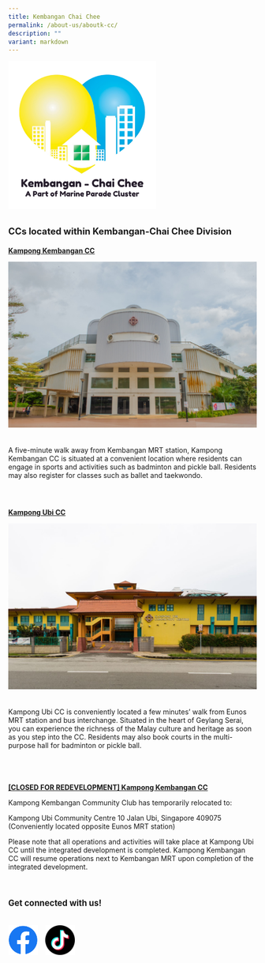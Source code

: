 ```yaml
---
title: Kembangan Chai Chee
permalink: /about-us/aboutk-cc/
description: ""
variant: markdown
---
```

<div style="padding:0 0 20px 0">
	<img src="/images/Logos/K-CC-Logo.png" style="width:300px; height:auto">
</div>

<div>
	<p style="font-size:130%; margin-top: 0px; line-height:1.35; padding:10px 0 0 0"><b>CCs located within Kembangan-Chai Chee Division</b></p>
</div>

<p><b><u>Kampong Kembangan CC</u></b></p>

<div style="padding: 0 0 20px 0"><img src="/images/About Us/Kembangan Chai Chee/Kampong Kembangan CC.jpg"></div>


<div style="padding:0 0 30px 0"><p>A five-minute walk away from Kembangan MRT station, Kampong Kembangan CC is situated at a convenient location where residents can engage in sports and activities such as badminton and pickle ball. Residents may also register for classes such as ballet and taekwondo.</p>
</div>

<p><b><u>Kampong Ubi CC</u></b></p>
<div style="padding: 0 0 20px 0"><img src="/images/About Us/Kembangan Chai Chee/Kampong Ubi CC.jpeg"></div>
<div style="padding: 0 0 40px 0">
	<p>Kampong Ubi CC is conveniently located a few minutes’ walk from Eunos MRT station and bus interchange. Situated in the heart of Geylang Serai, you can experience the richness of the Malay culture and heritage as soon as you step into the CC. Residents may also book courts in the multi-purpose hall for badminton or pickle ball.</p>
</div>

<p><b><u>[CLOSED FOR REDEVELOPMENT] Kampong Kembangan CC</u></b></p>

<div style="padding:0 0 30px 0"><p>Kampong Kembangan Community Club has temporarily relocated to:</p>
<p>Kampong Ubi Community Centre 10 Jalan Ubi, Singapore 409075 (Conveniently located opposite Eunos MRT station)</p>
<p>Please note that all operations and activities will take place at Kampong Ubi CC until the integrated development is completed. Kampong Kembangan CC will resume operations next to Kembangan MRT upon completion of the integrated development.</p>
</div>

<div>
	<p style="font-size:120%; margin-top: 0px; line-height:1.35; padding:10px 0 0 0"><b>Get connected with us!</b></p>
</div>

<br>
<div>
		<a href="https://www.facebook.com/KembanganChaiChee" style="display:inline-block;"><img src="/images/Logos/f_logo_RGB-Blue_100.png" style="max-width:60px; max-height:60px; float:left;"></a>&nbsp;&nbsp;&nbsp;
	<a href="https://www.tiktok.com/@kembanganchaichee" style="display:inline-block;"><img src="/images/Logos/tiktok logo.png" style="max-width:60px; max-height:60px; float:left;"></a>
</div>